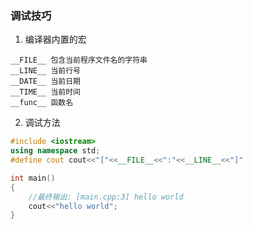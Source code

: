 ### 调试技巧
1. 编译器内置的宏
```
__FILE__ 包含当前程序文件名的字符串
__LINE__ 当前行号
__DATE__ 当前日期
__TIME__ 当前时间
__func__ 函数名
```

2. 调试方法
```cpp
#include <iostream>
using namespace std;
#define cout cout<<"["<<__FILE__<<":"<<__LINE__<<"]"

int main()
{
	//最终输出: [main.cpp:3] hello world
	cout<<"hello world";
}
```

